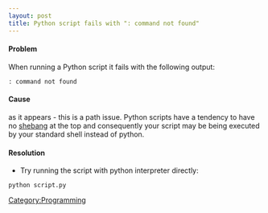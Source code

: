 ```yaml
---
layout: post 
title: Python script fails with ": command not found"
---
```


#### Problem

When running a Python script it fails with the following output:

    : command not found

#### Cause

as it appears - this is a path issue. Python scripts have a tendency to
have no [shebang](http://en.wikipedia.org/wiki/Shebang_(Unix)) at the
top and consequently your script may be being executed by your standard
shell instead of python.

#### Resolution

-   Try running the script with python interpreter directly:

<!-- -->

    python script.py

[Category:Programming](Category:Programming "wikilink")
